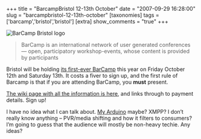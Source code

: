 +++
title = "BarcampBristol 12-13th October"
date = "2007-09-29 16:28:00"
slug = "barcampbristol-12-13th-october"
[taxonomies]
tags = ['barcamp','bristol','bristol']
[extra]
show_comments = "true"
+++

![BarCamp Bristol logo](http://philwilson.org/blog/uploaded_images/barcamp-737451.gif)

> BarCamp is an international network of user generated conferences — open, participatory workshop-events, whose content is provided by participants

Bristol will be holding [its first-ever BarCamp](http://upcoming.yahoo.com/event/242037/) this year on Friday October 12th and Saturday 13th. It costs a fiver to sign up, and the first rule of Barcamp is that if you are attending BarCamp, you **must** present.

[The wiki page with all the information is here](http://barcamp.org/BarCampBristol), and links through to payment details. Sign up!

I have no idea what I can talk about. [My Arduino](http://flickr.com/photos/pip/1054979034/) maybe? XMPP? I don’t really know anything – PVR/media shifting and how it filters to consumers? I’m going to guess that the audience will mostly be non-heavy techie. Any ideas?
